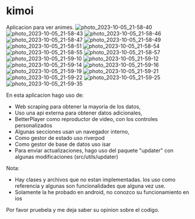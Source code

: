 # kimoi

Aplicacion para ver animes. 
![photo_2023-10-05_21-58-40](https://github.com/yon30c/kimoi/assets/83658386/bc95eab9-9802-453a-956c-5812c2a13cb8)
![photo_2023-10-05_21-58-43](https://github.com/yon30c/kimoi/assets/83658386/382cc902-4dd3-4c35-8edc-1e31c4f535a4)
![photo_2023-10-05_21-58-46](https://github.com/yon30c/kimoi/assets/83658386/e48d031d-fdba-4511-aef1-80e17da5befd)
![photo_2023-10-05_21-58-47](https://github.com/yon30c/kimoi/assets/83658386/3600aa5e-bce3-46d3-bf4c-cd16c089c132)
![photo_2023-10-05_21-58-49](https://github.com/yon30c/kimoi/assets/83658386/73c6c052-eb47-426b-95ea-b2397a7c1fad)
![photo_2023-10-05_21-58-51](https://github.com/yon30c/kimoi/assets/83658386/67050858-368b-42f6-b150-814fb75ff37a)
![photo_2023-10-05_21-58-54](https://github.com/yon30c/kimoi/assets/83658386/d3d943f5-80c7-46a4-96ae-234f56f901a9)
![photo_2023-10-05_21-58-55](https://github.com/yon30c/kimoi/assets/83658386/41deac49-d2ce-4421-99f0-4e903f4b4e8f)
![photo_2023-10-05_21-58-57](https://github.com/yon30c/kimoi/assets/83658386/855b75a2-94c1-452f-ad57-8daa74dbd09e)
![photo_2023-10-05_21-59-10](https://github.com/yon30c/kimoi/assets/83658386/221df0ac-0299-4593-b865-6e65019f8442)
![photo_2023-10-05_21-59-12](https://github.com/yon30c/kimoi/assets/83658386/e699c1dc-f6de-474f-b2d3-e84fcd7e455a)
![photo_2023-10-05_21-59-14](https://github.com/yon30c/kimoi/assets/83658386/59ee012b-88a4-48b0-a19e-78e22d157f5c)
![photo_2023-10-05_21-59-16](https://github.com/yon30c/kimoi/assets/83658386/b1aa5230-8cf4-428d-a835-c9fa8f023a15)
![photo_2023-10-05_21-59-19](https://github.com/yon30c/kimoi/assets/83658386/2b4f1b47-8606-4b91-a3b6-b7589e24abbf)
![photo_2023-10-05_21-59-21](https://github.com/yon30c/kimoi/assets/83658386/1476c6ad-f47d-49b1-b237-477ffcc87c11)
![photo_2023-10-05_21-59-22](https://github.com/yon30c/kimoi/assets/83658386/a3ed5b52-7372-45cb-a61f-f362d9715be9)
![photo_2023-10-05_21-59-25](https://github.com/yon30c/kimoi/assets/83658386/6f9a0b1c-57b5-40fb-8fcc-6bd14acdd0e7)
![photo_2023-10-05_21-59-35](https://github.com/yon30c/kimoi/assets/83658386/f7ae7ee3-dfe3-464d-a0eb-020161f1de03)



En esta aplicacion hago uso de:

- Web scraping para obtener la mayoria de los datos,
- Uso una api externa para obtener datos adicionales,
- BetterPlayer como reproductor de video, con los controles personalizados
- Algunas secciones usan un navegador interno,
- Como gestor de estado uso riverpod
- Como gestor de base de datos uso isar
- Para enviar actualizaciones, hago uso del paquete "updater" con algunas modificaciones (src/utils/updater)

Nota: 
- Hay clases y archivos que no estan implementadas. los uso como referencia
y algunas son funcionalidades que alguna vez use.
- Solamente la he probado en android, no conozco su funcionamiento en ios

Por favor pruebela y me deja saber su opinion sobre el codigo.
